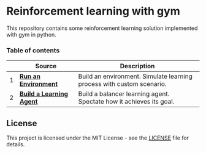 # Reinforcement learning with gym

This repository contains some reinforcement learning solution implemented with
gym in python.

### Table of contents
| | Source | Description |
| --- | --- | --- | 
|1| **[Run an Environment](run_env.py)** | Build an environment. Simulate learning process with custom scenario. 
|2| **[Build a Learning Agent](balancer.py)** | Build a balancer learning agent. Spectate how it achieves its goal.

## License

This project is licensed under the MIT License - see the [LICENSE](LICENSE) file for details.
